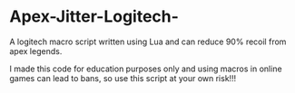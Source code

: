 # Apex-Jitter-Logitech-
A logitech macro script written using Lua and can reduce 90% recoil from apex legends.

I made this code for education purposes only and using macros in online games can lead to bans, so use this script at your own risk!!!
